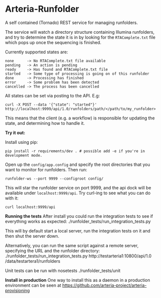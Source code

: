 Arteria-Runfolder
=================

A self contained (Tornado) REST service for managing runfolders.

The service will watch a directory structure containing Illumina runfolders,
and try to determine the state it is in by looking for the `RTAComplete.txt` file
which pops up once the sequencing is finished.

Currently supported states are:

    none      -> No RTAComplete.txt file available
    pending   -> An action is pending
    ready     -> Has found and RTAComplete.txt file
    started   -> Some type of processing is going on of this runfolder
    done      -> Processing has finished
    error     -> Some problem has been detected
    cancelled -> The process has been cancelled

All states can be set via posting to the API. E.g:

    curl -X POST --data '{"state": "started"}' http://localhost:9999/api/1.0/runfolders/path/</path/to/my_runfolder>

This means that the client (e.g. a workflow) is responsible for updating the state, and determining how to handle it.

**Try it out:**

Install using pip:

    pip install -r requirements/dev . # possible add -e if you're in development mode.

Open up the `config/app.config` and specify the root directories that you want to monitor for runfolders. Then run:

    runfolder-ws --port 9999 --configroot config/

This will star the runfolder service on port 9999, and the api dock will be available under `localhost:9999/api`.
Try curl-ing to see what you can do with it:

    curl localhost:9999/api

**Running the tests**
After install you could run the integration tests to see if everything works as expected:
    ./runfolder_tests/run_integration_tests.py

This will by default start a local server, run the integration tests on it and then shut the server down.

Alternatively, you can run the same script against a remote server, specifying the URL and the runfolder directory:
    ./runfolder_tests/run_integration_tests.py http://testarteria1:10800/api/1.0 /data/testartera1/runfolders

Unit tests can be run with
    nosetests ./runfolder_tests/unit

**Install in production**
One way to install this as a daemon in a production environment
can be seen at https://github.com/arteria-project/arteria-provisioning
